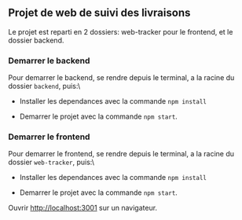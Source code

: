 ## Projet de web de suivi des livraisons

Le projet est reparti en 2 dossiers: web-tracker pour le frontend, et le dossier backend.

### Demarrer le backend
Pour demarrer le backend, se rendre depuis le terminal, a la racine du dossier 
`backend`, puis:\
- Installer les dependances avec la commande `npm install`

- Demarrer le projet avec la commande `npm start`.

### Demarrer le frontend
Pour demarrer le frontend, se rendre depuis le terminal, a la racine du dossier 
`web-tracker`, puis:\
- Installer les dependances avec la commande `npm install`

- Demarrer le projet avec la commande `npm start`.

Ouvrir [http://localhost:3001](http://localhost:3001) sur un navigateur.
